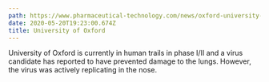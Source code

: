 ```yaml
---
path: https://www.pharmaceutical-technology.com/news/oxford-university-covid-19-vaccine-monkey-data/
date: 2020-05-20T19:23:00.674Z
title: University of Oxford
---
```

University of Oxford is currently in human trails in phase I/II and a virus candidate has reported to have prevented damage to the lungs. However, the virus was actively replicating in the nose.